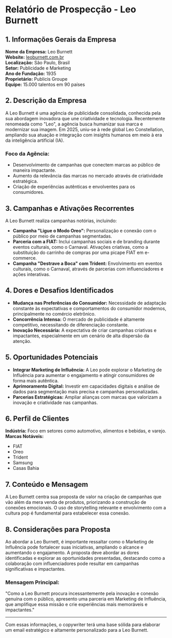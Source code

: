 # Relatório de Prospecção - Leo Burnett

## 1. Informações Gerais da Empresa
**Nome da Empresa:** Leo Burnett  
**Website:** [leoburnett.com.br](http://www.leoburnett.com.br)  
**Localização:** São Paulo, Brasil  
**Setor:** Publicidade e Marketing  
**Ano de Fundação:** 1935  
**Proprietário:** Publicis Groupe  
**Equipe:** 15.000 talentos em 90 países  

## 2. Descrição da Empresa
A Leo Burnett é uma agência de publicidade consolidada, conhecida pela sua abordagem inovadora que une criatividade e tecnologia. Recentemente renomeada como "Leo", a agência busca humanizar sua marca e modernizar sua imagem. Em 2025, uniu-se à rede global Leo Constellation, ampliando sua atuação e integração com insights humanos em meio à era da inteligência artificial (IA).

### **Foco da Agência:**
- Desenvolvimento de campanhas que conectem marcas ao público de maneira impactante.
- Aumento da relevância das marcas no mercado através de criatividade estratégica.
- Criação de experiências autênticas e envolventes para os consumidores.

## 3. Campanhas e Ativações Recorrentes
A Leo Burnett realiza campanhas notórias, incluindo:

- **Campanha "Ligue o Modo Oreo":** Personalização e conexão com o público por meio de campanhas segmentadas.
- **Parceria com a FIAT:** Inclui campanhas sociais e de branding durante eventos culturais, como o Carnaval. Ativações criativas, como a substituição do carrinho de compras por uma picape FIAT em e-commerce.
- **Campanha "Destrave a Boca" com Trident:** Envolvimento em eventos culturais, como o Carnaval, através de parcerias com influenciadores e ações interativas.

## 4. Dores e Desafios Identificados
- **Mudança nas Preferências do Consumidor:** Necessidade de adaptação constante às expectativas e comportamentos do consumidor modernos, principalmente no comércio eletrônico.
- **Concorrência Intensa:** O mercado de publicidade é altamente competitivo, necessitando de diferenciação constante.
- **Inovação Necessária:** A expectativa de criar campanhas criativas e impactantes, especialmente em um cenário de alta dispersão da atenção.

## 5. Oportunidades Potenciais
- **Integrar Marketing de Influência:** A Leo pode explorar o Marketing de Influência para aumentar o engajamento e atingir consumidores de forma mais autêntica.
- **Aprimoramento Digital:** Investir em capacidades digitais e análise de dados para segmentação mais precisa e campanhas personalizadas.
- **Parcerias Estratégicas:** Ampliar alianças com marcas que valorizam a inovação e criatividade nas campanhas.

## 6. Perfil de Clientes
**Indústria:** Foco em setores como automotivo, alimentos e bebidas, e varejo.  
**Marcas Notáveis:**
- FIAT
- Oreo
- Trident
- Samsung
- Casas Bahia 

## 7. Conteúdo e Mensagem
A Leo Burnett centra sua proposta de valor na criação de campanhas que vão além da mera venda de produtos, priorizando a construção de conexões emocionais. O uso de storytelling relevante e envolvimento com a cultura pop é fundamental para estabelecer essa conexão.

## 8. Considerações para Proposta
Ao abordar a Leo Burnett, é importante ressaltar como o Marketing de Influência pode fortalecer suas iniciativas, ampliando o alcance e aumentando o engajamento. A proposta deve abordar as dores identificadas e explorar as oportunidades presentadas, destacando como a colaboração com influenciadores pode resultar em campanhas significativas e impactantes.

### Mensagem Principal:
"Como a Leo Burnett procura incessantemente pela inovação e conexão genuína com o público, apresento uma parceria em Marketing de Influência, que amplifique essa missão e crie experiências mais memoráveis e impactantes."

---

Com essas informações, o copywriter terá uma base sólida para elaborar um email estratégico e altamente personalizado para a Leo Burnett.